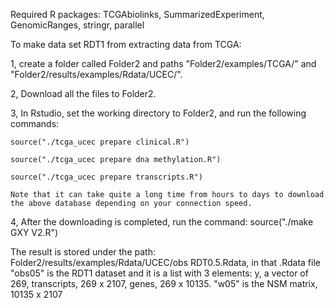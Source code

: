Required R packages: TCGAbiolinks, SummarizedExperiment, GenomicRanges, stringr, parallel


To make data set RDT1 from extracting data from TCGA:

1, create a folder called Folder2 and paths "Folder2/examples/TCGA/" and "Folder2/results/examples/Rdata/UCEC/".

2, Download all the files to Folder2.

3, In Rstudio, set the working directory to Folder2, and run the following commands:

    source("./tcga_ucec prepare clinical.R")
    
    source("./tcga_ucec prepare dna methylation.R")
    
    source("./tcga_ucec prepare transcripts.R")
    
    Note that it can take quite a long time from hours to days to download the above database depending on your connection speed.
    
 4, After the downloading is completed, run the command: source("./make GXY V2.R")
 
 The result is stored under the path: Folder2/results/examples/Rdata/UCEC/obs RDT0.5.Rdata, in that .Rdata file "obs05" is the RDT1 dataset and it is a list with 3 elements: y, a vector of 269, transcripts, 269 x 2107, genes, 269 x 10135. "w05" is the NSM matrix, 10135 x 2107
 
 
